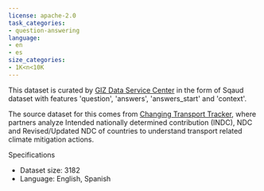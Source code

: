 ```yaml
---
license: apache-2.0
task_categories:
- question-answering
language:
- en
- es
size_categories:
- 1K<n<10K
---
```



This dataset is curated by [GIZ Data Service Center](https://www.giz.de/expertise/html/63018.html) in the form of Sqaud dataset with features 'question', 'answers', 'answers_start' and 'context'.

The source dataset for this comes from [Changing Transport Tracker](https://changing-transport.org/tracker/),
where partners analyze Intended nationally determined contribution (INDC), NDC and Revised/Updated NDC of countries to understand transport related climate mitigation actions.

Specifications
- Dataset size: 3182
- Language: English, Spanish